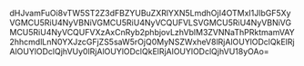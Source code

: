 dHJvamFuOi8vTW5ST2Z3dFBZYUBuZXRlYXN5LmdhOjI4OTMxI1JlbGF5XyVGMCU5RiU4NyVBNiVGMCU5RiU4NyVCQUFVLSVGMCU5RiU4NyVBNiVGMCU5RiU4NyVCQUFVXzAxCnRyb2phbjovLzhVblM3ZVNNaThPRktmamVAY2hhcmdlLnN0YXJzcGFjZS5saW5rOjQ0MyNSZWxheV8lRjAlOUYlODclQkElRjAlOUYlODclQjhVUy0lRjAlOUYlODclQkElRjAlOUYlODclQjhVU18yOAo=